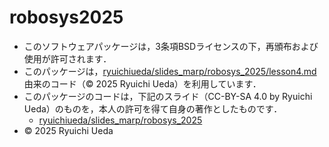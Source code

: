 # robosys2025
- このソフトウェアパッケージは，3条項BSDライセンスの下，再頒布および使用が許可されます．
- このパッケージは，[ryuichiueda/slides_marp/robosys_2025/lesson4.md](https://github.com/ryuichiueda/slides_marp/blob/master/robosys2025/lesson4.md)由来のコード（© 2025 Ryuichi Ueda）を利用しています．
- このパッケージのコードは，下記のスライド（CC-BY-SA 4.0 by Ryuichi Ueda）のものを，本人の許可を得て自身の著作としたものです．
    - [ryuichiueda/slides_marp/robosys_2025](https://github.com/ryuichiueda/slides_marp/tree/master/robosys2025)
- © 2025 Ryuichi Ueda

